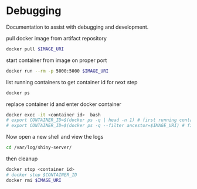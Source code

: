# Debugging

Documentation to assist with debugging and development.

pull docker image from artifact repository

```sh
docker pull $IMAGE_URI
```

start container from image on proper port

```sh
docker run --rm -p 5000:5000 $IMAGE_URI
```

list running containers to get container id for next step

```sh
docker ps
```

replace container id and enter docker container

```sh
docker exec -it <container id>  bash
# export CONTAINER_ID=$(docker ps -q | head -n 1) # first running container
# export CONTAINER_ID=$(docker ps -q --filter ancestor=$IMAGE_URI) # filtered by name
```

Now open a new shell and  view the logs

```sh
cd /var/log/shiny-server/
```

then cleanup

```sh
docker stop <container id>
# docker stop $CONTAINER_ID
docker rmi $IMAGE_URI
```
